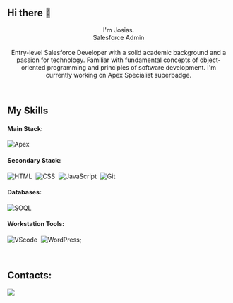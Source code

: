 ## Hi there 👋

<p align="center">I'm Josias. <br>Salesforce Admin<br><br>Entry-level Salesforce Developer with a solid academic background and a passion for technology. Familiar with fundamental concepts of object-oriented programming and principles of software development. I'm currently working on Apex Specialist superbadge.  </p>&nbsp;

## My Skills

#### Main Stack:

![Apex](https://img.shields.io/badge/Apex-1797c0?style=for-the-badge&logo=Salesforce&logoColor=white)


#### Secondary Stack:

![HTML](https://img.shields.io/badge/HTML5-E34F26?style=for-the-badge&logo=html5&logoColor=white)&nbsp;
![CSS](https://img.shields.io/badge/CSS3-1572B6?style=for-the-badge&logo=css3&logoColor=white)&nbsp;
![JavaScript](https://img.shields.io/badge/JavaScript-F7DF1E?style=for-the-badge&logo=javascript&logoColor=black)&nbsp;
![Git](https://img.shields.io/badge/GIT-E44C30?style=for-the-badge&logo=git&logoColor=white)&nbsp;

#### Databases:

![SOQL](https://img.shields.io/badge/SOQL-1797c0?style=for-the-badge&logo=Salesforce&logoColor=white)

#### Workstation Tools:

![VScode](https://img.shields.io/badge/vscode-4285F4?style=for-the-badge&logo=vscode&logoColor=white)&nbsp;
![WordPress](https://img.shields.io/badge/WordPress-%23117AC9.svg?style=for-the-badge&logo=WordPress&logoColor=white);

&nbsp;
&nbsp;

## Contacts:

<div> 

<a href = "mailto:josias.p.barros@gmail.com"> <img src="https://img.shields.io/badge/-Gmail-%23333?style=for-the-badge&logo=gmail&logoColor=white" target="_blank"></a>
</div>&nbsp;&nbsp;
